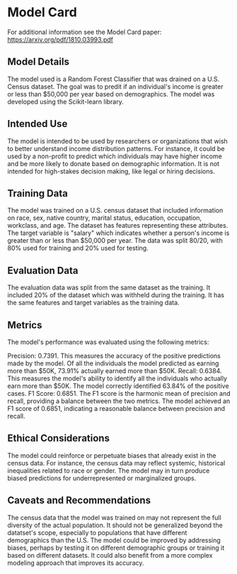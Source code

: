 # Model Card

For additional information see the Model Card paper: https://arxiv.org/pdf/1810.03993.pdf

## Model Details
The model used is a Random Forest Classifier that was drained on a U.S. Census dataset. The goal was to predit if an individual's income is greater or less than $50,000 per year based on demographics. The model was developed using the Scikit-learn library.

## Intended Use
The model is intended to be used by researchers or organizations that wish to better understand income distribution patterns. For instance, it could be used by a non-profit to predict which individuals may have higher income and be more likely to donate based on demographic information. It is not intended for high-stakes decision making, like legal or hiring decisions. 

## Training Data
The model was trained on a U.S. census dataset that included information on race, sex, native country, marital status, education, occupation, workclass, and age. The dataset has features representing these attributes. The target variable is "salary" which indicates whether a person's income is greater than or less than $50,000 per year. The data was split 80/20, with 80% used for training and 20% used for testing.

## Evaluation Data
The evaluation data was split from the same dataset as the training. It included 20% of the dataset which was withheld during the training. It has the same features and target variables as the training data. 

## Metrics
The model's performance was evaluated using the following metrics:

Precision: 0.7391. This measures the accuracy of the positive predictions made by the model. Of all the individuals the model predicted as earning more than $50K, 73.91% actually earned more than $50K.
Recall: 0.6384. This measures the model's ability to identify all the individuals who actually earn more than $50K. The model correctly identified 63.84% of the positive cases.
F1 Score: 0.6851. The F1 score is the harmonic mean of precision and recall, providing a balance between the two metrics. The model achieved an F1 score of 0.6851, indicating a reasonable balance between precision and recall.

## Ethical Considerations
The model could reinforce or perpetuate biases that already exist in the census data. For instance, the census data may reflect systemic, historical inequalities related to race or gender. The model may in turn produce biased predictions for underrepresented or marginalized groups. 

## Caveats and Recommendations
The census data that the model was trained on may not represent the full diversity of the actual population. It should not be generalized beyond the datatset's scope, especially to populations that have different demographics than the U.S. The model could be improved by addressing biases, perhaps by testing it on different demographic groups or training it based on different datasets. It could also benefit from a more complex modeling approach that improves its accuracy. 
